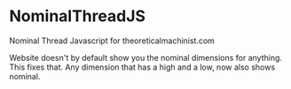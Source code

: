 # NominalThreadJS
Nominal Thread Javascript for theoreticalmachinist.com

Website doesn't by default show you the nominal dimensions for anything. This fixes that. Any dimension that has a high and a low, now also shows nominal.
